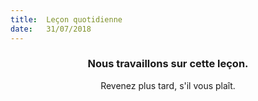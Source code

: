 ```yaml
---
title:  Leçon quotidienne
date:   31/07/2018
---
```


### <center>Nous travaillons sur cette leçon.</center>
<center>Revenez plus tard, s'il vous plaît.</center>